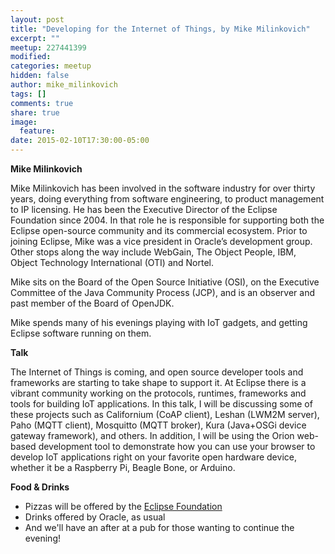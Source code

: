 ```yaml
---
layout: post
title: "Developing for the Internet of Things, by Mike Milinkovich"
excerpt: ""
meetup: 227441399
modified:
categories: meetup
hidden: false
author: mike_milinkovich
tags: []
comments: true
share: true
image:
  feature:
date: 2015-02-10T17:30:00-05:00
---
```


__Mike Milinkovich__

Mike Milinkovich has been involved in the software industry for over thirty years, doing everything from software engineering, to product management to IP licensing. He has been the Executive Director of the Eclipse Foundation since 2004. In that role he is responsible for supporting both the Eclipse open-source community and its commercial ecosystem.  Prior to joining Eclipse, Mike was a vice president in Oracle’s development group. Other stops along the way include WebGain, The Object People, IBM, Object Technology International (OTI) and Nortel.

Mike sits on the Board of the Open Source Initiative (OSI), on the Executive Committee of the Java Community Process (JCP), and is an observer and past member of the Board of OpenJDK.

Mike spends many of his evenings playing with IoT gadgets, and getting Eclipse software running on them.

__Talk__

The Internet of Things is coming, and open source developer tools and frameworks are starting to take shape to support it. At Eclipse there is a vibrant community working on the protocols, runtimes, frameworks and tools for building IoT applications. In this talk, I will be discussing some of these projects such as Californium (CoAP client), Leshan (LWM2M server), Paho (MQTT client), Mosquitto (MQTT broker), Kura (Java+OSGi device gateway framework), and others. In addition, I will be using the Orion web-based development tool to demonstrate how you can use your browser to develop IoT applications right on your favorite open hardware device, whether it be a Raspberry Pi, Beagle Bone, or Arduino.

__Food & Drinks__

- Pizzas will be offered by the [Eclipse Foundation](https://eclipse.org/org/foundation/)
- Drinks offered by Oracle, as usual
- And we'll have an after at a pub for those wanting to continue the evening!
